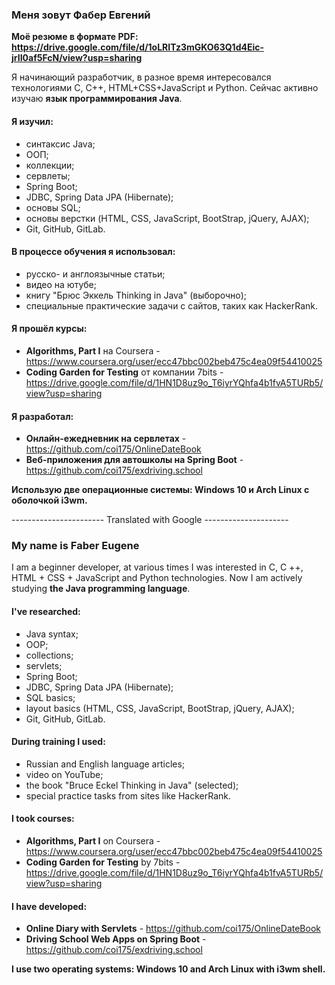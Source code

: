 ### Меня зовут Фабер Евгений
**Моё резюме в формате PDF: https://drive.google.com/file/d/1oLRITz3mGKO63Q1d4Eic-jrII0af5FcN/view?usp=sharing**

Я начинающий разработчик, в разное время интересовался технологиями C, C++, HTML+CSS+JavaScript и Python. Сейчас активно изучаю **язык программирования Java**.
#### Я изучил:
- синтаксис Java;
- ООП;
- коллекции;
- сервлеты;
- Spring Boot;
- JDBC, Spring Data JPA (Hibernate);
- основы SQL;
- основы верстки (HTML, CSS, JavaScript, BootStrap, jQuery, AJAX);
- Git, GitHub, GitLab.

#### В процессе обучения я использовал:
- русско- и англоязычные статьи;
- видео на ютубе;
- книгу "Брюс Эккель Thinking in Java" (выборочно);
- специальные практические задачи с сайтов, таких как HackerRank.

#### Я прошёл курсы:
- **Algorithms, Part I** на Coursera - https://www.coursera.org/user/ecc47bbc002beb475c4ea09f54410025
- **Coding Garden for Testing** от компании 7bits - https://drive.google.com/file/d/1HN1D8uz9o_T6iyrYQhfa4b1fvA5TURb5/view?usp=sharing

#### Я разработал:
- **Онлайн-ежедневник на сервлетах** - https://github.com/coi175/OnlineDateBook
- **Веб-приложения для автошколы на Spring Boot** - https://github.com/coi175/exdriving.school

**Использую две операционные системы: Windows 10 и Arch Linux с оболочкой i3wm.**


----------------------- Translated with Google ---------------------
### My name is Faber Eugene
I am a beginner developer, at various times I was interested in C, C ++, HTML + CSS + JavaScript and Python technologies. Now I am actively studying **the Java programming language**.
#### I've researched:
- Java syntax;
- OOP;
- collections;
- servlets;
- Spring Boot;
- JDBC, Spring Data JPA (Hibernate);
- SQL basics;
- layout basics (HTML, CSS, JavaScript, BootStrap, jQuery, AJAX);
- Git, GitHub, GitLab.

#### During training I used:
- Russian and English language articles;
- video on YouTube;
- the book "Bruce Eckel Thinking in Java" (selected);
- special practice tasks from sites like HackerRank.

#### I took courses:
- **Algorithms, Part I** on Coursera - https://www.coursera.org/user/ecc47bbc002beb475c4ea09f54410025
- **Coding Garden for Testing** by 7bits - https://drive.google.com/file/d/1HN1D8uz9o_T6iyrYQhfa4b1fvA5TURb5/view?usp=sharing

#### I have developed:
- **Online Diary with Servlets** - https://github.com/coi175/OnlineDateBook
- **Driving School Web Apps on Spring Boot** - https://github.com/coi175/exdriving.school

**I use two operating systems: Windows 10 and Arch Linux with i3wm shell.** 

<!--
**coi175/coi175** is a ✨ _special_ ✨ repository because its `README.md` (this file) appears on your GitHub profile.

Here are some ideas to get you started:

- 🔭 I’m currently working on ...
- 🌱 I’m currently learning ...
- 👯 I’m looking to collaborate on ...
- 🤔 I’m looking for help with ...
- 💬 Ask me about ...
- 📫 How to reach me: ...
- 😄 Pronouns: ...
- ⚡ Fun fact: ...
-->
